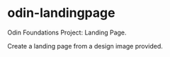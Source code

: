 # odin-landingpage

Odin Foundations Project: Landing Page.

Create a landing page from a design image provided.
